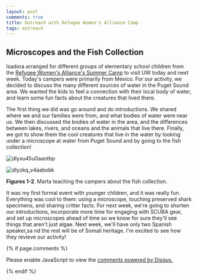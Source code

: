 ```yaml
---
layout: post
comments: true
title: Outreach with Refugee Women's Alliance Camp
tags: outreach
---
```


## Microscopes and the Fish Collection

Isadora arranged for different groups of elementary school children from the [Refugee Women's Alliance's Summer Camp](https://www.rewa.org) to visit UW today and next week. Today's campers were primarily from Mexico. For our activity, we decided to discuss the many different sources of water in the Puget Sound area. We wanted the kids to feel a connection with their local body of water, and learn some fun facts about the creatures that lived there.

The first thing we did was go around and do introductions. We shared where we and our families were from, and what bodies of water were near us. We then discussed the bodies of water in the area, and the differences between lakes, rivers, and oceans and the animals that live there. Finally, we got to show them the cool creatures that live in the water by looking under a microscope at water from Puget Sound and by going to the fish collection!

![dlyxu45u0aaotbp](https://user-images.githubusercontent.com/22335838/44609661-7a6dd800-a7ad-11e8-91fe-0fb92eb98a0a.jpg)

![dlyzkq_v4aabxbk](https://user-images.githubusercontent.com/22335838/44609662-7a6dd800-a7ad-11e8-8ee1-d2d92ec072d1.jpg)

**Figures 1-2**. Marta teaching the campers about the fish collection.

It was my first formal event with younger children, and it was really fun. Everything was cool to them: using a microscope, touching preserved shark specimens, and sharing critter facts. For next week, we're going to shorten our introductions, incorporate more time for engaging with SCUBA gear, and set up microscopes ahead of time so we know for sure they'll see things that aren't just algae. Next week, we'll have only two Spanish speaker,sa nd the rest will be of Somali heritage. I'm excited to see how they revieve our activity!

{% if page.comments %}

<div id="disqus_thread"></div>
<script>

/**
*  RECOMMENDED CONFIGURATION VARIABLES: EDIT AND UNCOMMENT THE SECTION BELOW TO INSERT DYNAMIC VALUES FROM YOUR PLATFORM OR CMS.
*  LEARN WHY DEFINING THESE VARIABLES IS IMPORTANT: https://disqus.com/admin/universalcode/#configuration-variables*/
/*
var disqus_config = function () {
this.page.url = PAGE_URL;  // Replace PAGE_URL with your page's canonical URL variable
this.page.identifier = PAGE_IDENTIFIER; // Replace PAGE_IDENTIFIER with your page's unique identifier variable
};
*/
(function() { // DON'T EDIT BELOW THIS LINE
var d = document, s = d.createElement('script');
s.src = 'https://the-responsible-grad-student.disqus.com/embed.js';
s.setAttribute('data-timestamp', +new Date());
(d.head || d.body).appendChild(s);
})();
</script>
<noscript>Please enable JavaScript to view the <a href="https://disqus.com/?ref_noscript">comments powered by Disqus.</a></noscript>

{% endif %}

<script id="dsq-count-scr" src="//the-responsible-grad-student.disqus.com/count.js" async></script>
